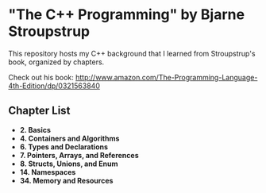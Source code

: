 <h1>"The C++ Programming" by Bjarne Stroupstrup</h1>

This repository hosts my C++ background that I learned
from Stroupstrup's book, organized by chapters.

Check out his book: http://www.amazon.com/The-Programming-Language-4th-Edition/dp/0321563840

<h2>Chapter List</h2>
<ul>
  <li><b>2.</h2> Basics</i>
  <li><b>4.</h2> Containers and Algorithms </li>
  <li><b>6.</h2> Types and Declarations </li>
  <li><b>7.</h2> Pointers, Arrays, and References </li>
  <li><b>8.</h2> Structs, Unions, and Enum </li>
  <li><b>14.</h2> Namespaces </li>
  <li><b>34.</h2> Memory and Resources </li>
</ul>

